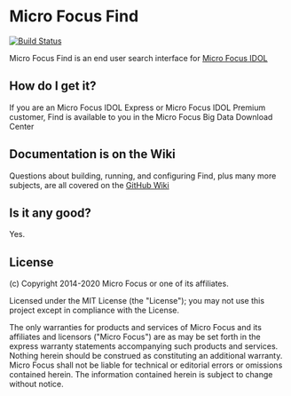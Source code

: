 # Micro Focus Find
[![Build Status](https://travis-ci.org/microfocus-idol/find.svg?branch=master)](https://travis-ci.org/microfocus-idol/find)

Micro Focus Find is an end user search interface for [Micro Focus IDOL](https://software.microfocus.com/en-us/products/information-data-analytics-idol/overview)

## How do I get it?
If you are an Micro Focus IDOL Express or Micro Focus IDOL Premium customer, Find is available to you in the Micro Focus Big Data Download Center

## Documentation is on the Wiki

Questions about building, running, and configuring Find, plus many more subjects, are all covered on the [GitHub Wiki](https://github.com/microfocus-idol/find/wiki)

## Is it any good?
Yes.

## License

(c) Copyright 2014-2020 Micro Focus or one of its affiliates.

Licensed under the MIT License (the "License"); you may not use this project
except in compliance with the License.

The only warranties for products and services of Micro Focus and its affiliates
and licensors ("Micro Focus") are as may be set forth in the express warranty
statements accompanying such products and services. Nothing herein should be
construed as constituting an additional warranty. Micro Focus shall not be
liable for technical or editorial errors or omissions contained herein. The
information contained herein is subject to change without notice.
